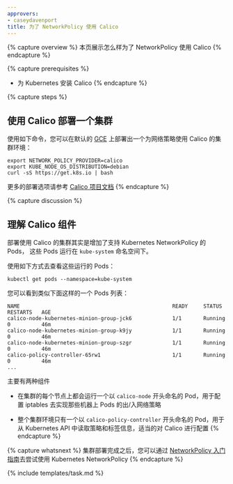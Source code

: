 ```yaml
---
approvers:
- caseydavenport
title: 为了 NetworkPolicy 使用 Calico
---
```


<!--
This page shows how to use Calico for NetworkPolicy.
-->
{% capture overview %}
本页展示怎么样为了 NetworkPolicy 使用 Calico
{% endcapture %}

<!--
* Install Calico for Kubernetes.
-->
{% capture prerequisites %}
* 为 Kubernetes 安装 Calico
{% endcapture %}

{% capture steps %}
<!--
## Deploying a cluster using Calico
-->
## 使用 Calico 部署一个集群

<!--
You can deploy a cluster using Calico for network policy in the default [GCE deployment](/docs/getting-started-guides/gce) using the following set of commands:
-->
使用如下命令，您可以在默认的 [GCE](/docs/getting-started-guides/gce) 上部署出一个为网络策略使用 Calico 的集群环境：

```shell
export NETWORK_POLICY_PROVIDER=calico
export KUBE_NODE_OS_DISTRIBUTION=debian
curl -sS https://get.k8s.io | bash
```

<!--
See the [Calico documentation](http://docs.projectcalico.org/) for more options to deploy Calico with Kubernetes.
-->
更多的部署选项请参考 [Calico 项目文档](http://docs.projectcalico.org/)
{% endcapture %}

{% capture discussion %}
<!--
##  Understanding Calico components
-->
##  理解 Calico 组件

<!--
Deploying a cluster with Calico adds Pods that support Kubernetes NetworkPolicy.  These Pods run in the `kube-system` Namespace.
-->
部署使用 Calico 的集群其实是增加了支持 Kubernetes NetworkPolicy 的 Pods， 这些 Pods 运行在 `kube-system` 命名空间下。

<!--
To see this list of Pods run:
-->
使用如下方式去查看这些运行的 Pods：

```shell
kubectl get pods --namespace=kube-system
```

<!--
You'll see a list of Pods similar to this:
-->
您可以看到类似下面这样的一个 Pods 列表：

```console
NAME                                                 READY     STATUS    RESTARTS   AGE
calico-node-kubernetes-minion-group-jck6             1/1       Running   0          46m
calico-node-kubernetes-minion-group-k9jy             1/1       Running   0          46m
calico-node-kubernetes-minion-group-szgr             1/1       Running   0          46m
calico-policy-controller-65rw1                       1/1       Running   0          46m
...
```

<!--
There are two main components to be aware of:
-->
主要有两种组件

<!--
- One `calico-node` Pod runs on each node in your cluster and enforces network policy on the traffic to/from Pods on that machine by configuring iptables.
-->
- 在集群的每个节点上都会运行一个以 `calico-node` 开头命名的 Pod，用于配置 iptables 去实现那些机器上 Pods 的出/入网络策略
<!--
- The `calico-policy-controller` Pod reads the policy and label information from the Kubernetes API and configures Calico appropriately.
-->
- 整个集群环境只有一个以 `calico-policy-controller` 开头命名的 Pod，用于从 Kubernetes API 中读取策略和标签信息，适当的对 Calico 进行配置
{% endcapture %}

<!--
Once your cluster is running, you can follow the [NetworkPolicy getting started guide](/docs/getting-started-guides/network-policy/walkthrough) to try out Kubernetes NetworkPolicy.
-->
{% capture whatsnext %}
集群部署完成之后，您可以通过 [NetworkPolicy 入门指南](/docs/getting-started-guides/network-policy/walkthrough)去尝试使用 Kubernetes NetworkPolicy
{% endcapture %}

{% include templates/task.md %}



